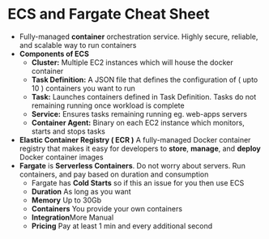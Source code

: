 # ECS and Fargate Cheat Sheet

- Fully-managed **container** orchestration service.
Highly secure, reliable, and scalable way to
run containers
- **Components of ECS**
  - **Cluster:** Multiple EC2 instances which will house
  the docker container
  - **Task Definition:** A JSON file that defines
  the configuration of ( upto 10 ) containers you want to run
  - **Task:** Launches containers defined in Task Definition.
  Tasks do not remaining running once workload is complete
  - **Service:** Ensures tasks remaining running
  eg. web-apps servers
  - **Container Agent:** Binary on each EC2 instance which monitors,
  starts and stops tasks
- **Elastic Container Registry ( ECR )** A fully-managed Docker
container registry that makes it easy for developers
to **store**, **manage**, and **deploy** Docker container images
- **Fargate** is **Serverless Containers**. Do not worry
about servers. Run containers, and pay based on duration
and consumption
  - Fargate has **Cold Starts** so if this an issue for
  you then use ECS
  - **Duration** As long as you want
  - **Memory** Up to 30Gb
  - **Containers** You provide your own containers
  - **Integration**More Manual
  - **Pricing** Pay at least 1 min and every additional second
